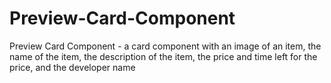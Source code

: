 # Preview-Card-Component
Preview Card Component - a card component with an image of an item, the name of the item, the description of the item, the price and time left for the price, and the developer name 

